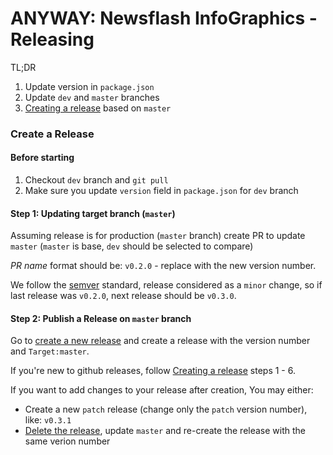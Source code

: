 # ANYWAY: Newsflash InfoGraphics - Releasing

TL;DR

1. Update version in `package.json`
2. Update `dev` and `master` branches
3. [Creating a release](https://help.github.com/en/github/administering-a-repository/managing-releases-in-a-repository#creating-a-release) based on `master`

### Create a Release

#### Before starting

1. Checkout `dev` branch and `git pull`
1. Make sure you update `version` field in `package.json` for `dev` branch

#### Step 1: Updating target branch (`master`)

Assuming release is for production (`master` branch)
create PR to update `master` (`master` is base, `dev` should be selected to compare)

_PR name_ format should be: `v0.2.0` - replace with the new version number.

We follow the [semver](https://semver.org/) standard, release considered as a `minor` change,
so if last release was `v0.2.0`, next release should be `v0.3.0`.

#### Step 2: Publish a Release on `master` branch

Go to [create a new release](https://github.com/hasadna/anyway-newsflash-infographics/releases/new) and create a release with the version number and `Target:master`.

If you're new to github releases, follow [Creating a release](https://help.github.com/en/github/administering-a-repository/managing-releases-in-a-repository#creating-a-release) steps 1 - 6.

If you want to add changes to your release after creation, You may either:

- Create a new `patch` release (change only the `patch` version number), like: `v0.3.1`
- [Delete the release](https://help.github.com/en/github/administering-a-repository/managing-releases-in-a-repository#deleting-a-release), update `master` and re-create the release with the same verion number
